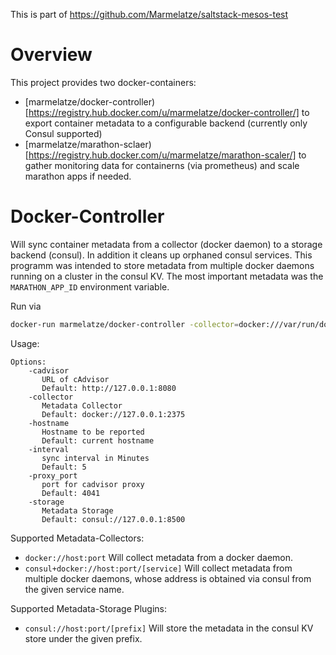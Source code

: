 This is part of https://github.com/Marmelatze/saltstack-mesos-test

# Overview

This project provides two docker-containers: 

* [marmelatze/docker-controller)[https://registry.hub.docker.com/u/marmelatze/docker-controller/] to export container metadata to a configurable backend (currently only Consul supported)
* [marmelatze/marathon-sclaer)[https://registry.hub.docker.com/u/marmelatze/marathon-scaler/] to gather monitoring data for containerns (via prometheus) and scale marathon apps if needed.


# Docker-Controller

Will sync container metadata from a collector (docker daemon) to a storage backend (consul). 
In addition it cleans up orphaned consul services. This programm was intended to store metadata from multiple docker 
daemons running on a cluster in the consul KV. The most important metadata was the `MARATHON_APP_ID` environment variable.


Run via

```bash
docker-run marmelatze/docker-controller -collector=docker:///var/run/docker.sock -storage=consul://127.0.0.1:8500 -interval=2
```

Usage:

```
Options:
    -cadvisor
       URL of cAdvisor
       Default: http://127.0.0.1:8080
    -collector
       Metadata Collector
       Default: docker://127.0.0.1:2375
    -hostname
       Hostname to be reported
       Default: current hostname
    -interval
       sync interval in Minutes
       Default: 5
    -proxy_port
       port for cadvisor proxy
       Default: 4041
    -storage
       Metadata Storage
       Default: consul://127.0.0.1:8500
```

Supported Metadata-Collectors:

* `docker://host:port` Will collect metadata from a docker daemon.
* `consul+docker://host:port/[service]` Will collect metadata from multiple docker daemons, whose address is obtained via consul from the given service name. 


Supported Metadata-Storage Plugins:

* `consul://host:port/[prefix]` Will store the metadata in the consul KV store under the given prefix. 

